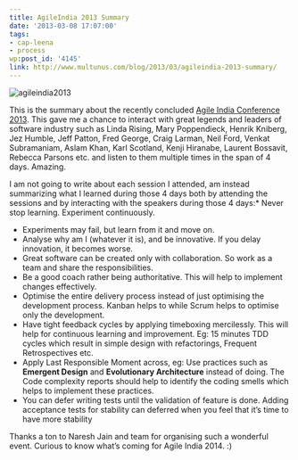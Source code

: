 ```yaml
---
title: AgileIndia 2013 Summary
date: '2013-03-08 17:07:00'
tags:
- cap-leena
- process
wp:post_id: '4145'
link: http://www.multunus.com/blog/2013/03/agileindia-2013-summary/
---
```


![agileindia2013](https://s3.amazonaws.com/multunus-website/uploads/2014/01/agileindia20131.jpg)

This is the summary about the recently concluded [Agile India Conference 2013](http://2013.agileindia.org/).
This gave me a chance to interact with great legends and leaders of software industry such as Linda Rising, Mary Poppendieck, Henrik Kniberg, Jez Humble, Jeff Patton, Fred George, Craig Larman, Neil Ford, Venkat Subramaniam, Aslam Khan, Karl Scotland, Kenji Hiranabe, Laurent Bossavit, Rebecca Parsons etc. and listen to them multiple times in the span of 4 days. Amazing.

I am not going to write about each session I attended, am instead summarizing what I learned during those 4 days both by attending the sessions and by interacting with the speakers during those 4 days:* Never stop learning. Experiment continuously.
	
- Experiments may fail, but learn from it and move on.
- Analyse why am I 
 (whatever it is), and be innovative. If you delay innovation, it becomes worse.
- Great software can be created only with collaboration. So work as a team and share the responsibilities.
- Be a good coach rather being authoritative. This will help to implement changes effectively.
- Optimise the entire delivery process instead of just optimising the development process. Kanban helps to 
 while Scrum helps to optimise only the development.
- Have tight feedback cycles by applying timeboxing mercilessly. This will help for continuous learning and improvement. Eg: 15 minutes TDD cycles which result in simple design with refactorings, Frequent Retrospectives etc.
- Apply Last Responsible Moment across, eg: Use practices such as **Emergent Design** and **Evolutionary Architecture** instead of doing. The Code complexity reports should help to identify the coding smells which helps to implement these practices.
- You can defer writing tests until the validation of feature is done. Adding acceptance tests for stability can deferred when you feel that it’s time to have more stability

Thanks a ton to Naresh Jain and team for organising such a wonderful event. Curious to know what’s coming for Agile India 2014. :)
